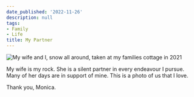 ```yaml
---
date_published: '2022-11-26'
description: null
tags:
- Family
- Life
title: My Partner
---
```


![My wife and I, snow all around, taken at my families cottage in 2021](https://user-images.githubusercontent.com/5245670/202227111-3d604c7f-835c-4c0d-893d-14d6f84d0f83.JPG)

My wife is my rock. She is a silent partner in every endeavour I pursue. Many of her days are in support of mine. This is a photo of us that I love.

Thank you, Monica.